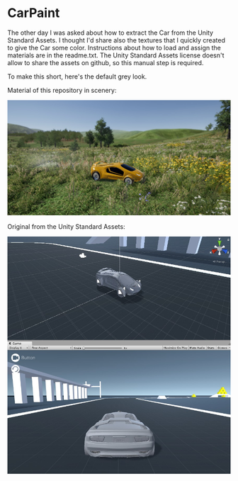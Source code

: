 # CarPaint

The other day I was asked about how to extract the Car from the Unity Standard Assets. I thought I'd share also the textures that I quickly created to give the Car some color. Instructions about how to load and assign the materials are in the readme.txt. The Unity Standard Assets license doesn't allow to share the assets on github, so this manual step is required.

To make this short, here's the default grey look.

Material of this repository in scenery:

![New Material](https://github.com/Roland09/CarPaint/blob/master/screenshot-preview.jpg)

Original from the Unity Standard Assets:

![Original](https://github.com/Roland09/CarPaint/blob/master/screenshot-original.jpg)

